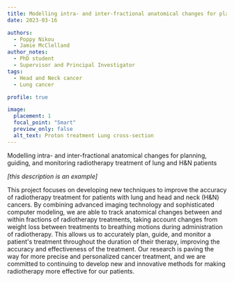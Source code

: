 ```yaml
---
title: Modelling intra- and inter-fractional anatomical changes for planning, guiding, and monitoring radiotherapy treatment of lung and H&N patients 
date: 2023-03-16

authors: 
  - Poppy Nikou
  - Jamie McClelland
author_notes:
  - PhD student
  - Supervisor and Principal Investigator
tags:
  - Head and Neck cancer
  - Lung cancer

profile: true

image:
  placement: 1
  focal_point: "Smart"
  preview_only: false
  alt_text: Proton treatment Lung cross-section
---
```


Modelling intra- and inter-fractional anatomical changes for planning, guiding, and monitoring radiotherapy treatment of lung and H&N patients 

<!--more-->

*[this description is an example]*

This project focuses on developing new techniques to improve the accuracy of radiotherapy treatment for patients with lung and head and neck (H&N) cancers. By combining advanced imaging technology and sophisticated computer modeling, we are able to track anatomical changes between and within fractions of radiotherapy treatments, taking account changes from weight loss between treatments to breathing motions during administration of radiotherapy. This allows us to accurately plan, guide, and monitor a patient's treatment throughout the duration of their therapy, improving the accuracy and effectiveness of the treatment. Our research is paving the way for more precise and personalized cancer treatment, and we are committed to continuing to develop new and innovative methods for making radiotherapy more effective for our patients.


